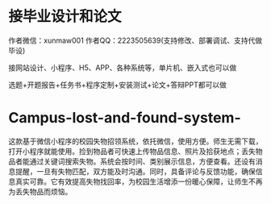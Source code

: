 # 接毕业设计和论文
作者微信：xunmaw001  作者QQ：2223505639(支持修改、部署调试、支持代做毕设)

接网站设计、小程序、H5、APP、各种系统等，单片机、嵌入式也可以做

选题+开题报告+任务书+程序定制+安装测试+论文+答辩PPT都可以做
# Campus-lost-and-found-system-
这款基于微信小程序的校园失物招领系统，依托微信，使用方便。师生无需下载，打开小程序就能使用。捡到物品者可快速上传物品信息、照片及拾获地点；丢失物品者能通过关键词搜索失物。系统会按时间、类别展示信息，方便查看。还设有消息提醒，一旦有失物匹配，双方能及时沟通。同时，具备评论与反馈功能，确保信息真实可靠。它有效提高失物找回率，为校园生活增添一份暖心保障，让师生不再为丢失物品而烦恼。 
